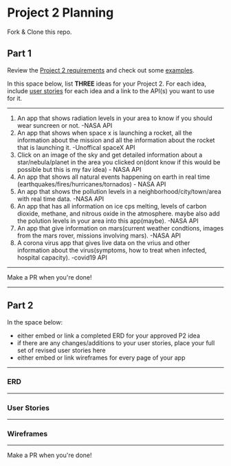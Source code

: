 # Project 2 Planning

Fork & Clone this repo.

## Part 1

Review the [Project 2 requirements](https://romebell.gitbook.io/sei-1019/projects/project-2) and check out some [examples](https://tmdarneille.gitbook.io/seirfx/11-projects/past-projects/project2).

In this space below, list **THREE** ideas for your Project 2. For each idea, include [user stories](https://revelry.co/user-stories-that-dont-suck/) for each idea and a link to the API(s) you want to use for it.

--------------------------------------------------------
1. An app that shows radiation levels in your area to know if you should wear suncreen or not. -NASA API
2. An app that shows when space x is launching a rocket, all the information about the mission and all the information about the rocket that is launching it. -Unoffical spaceX API
3. Click on an image of the sky and get detailed information about a star/nebula/planet in the area you clicked on(dont know if this would be possible but this is my fav idea) - NASA API
4. An app that shows all natural events happening on earth in real time (earthquakes/fires/hurricanes/tornados) - NASA API
5. An app that shows the pollution levels in a neighborhood/city/town/area with real time data. -NASA API
6. An app that has all information on ice cps melting, levels of carbon dioxide, methane, and nitrous oxide in the atmosphere. maybe also add the polution levels in your area into this app(maybe). -NASA API
7. An app that give information on mars(current weather condtions, images from the mars rover, missions involving mars). -NASA API
8. A corona virus app that gives live data on the vrius and other information about the virus(symptoms, how to treat when infected, hospital capacity). -covid19 API
---------------------------------------------------------

Make a PR when you're done!

---

## Part 2

In the space below:
* either embed or link a completed ERD for your approved P2 idea
* if there are any changes/additions to your user stories, place your full set of revised user stories here
* either embed or link wireframes for every page of your app

----------------------------------------------------------
### ERD

----------------------------------------------------------
### User Stories

----------------------------------------------------------
### Wireframes

----------------------------------------------------------

Make a PR when you're done!
